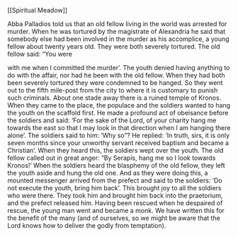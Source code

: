 [[Spiritual Meadow]]
 
Abba Palladios told us that an old fellow living in the world was arrested for murder. When he was tortured by the magistrate of Alexandria he said that somebody else had been involved in the murder as his accomplice, a young fellow about twenty years old. They were both severely tortured. The old fellow said: “You were  
 
with me when I committed the murder’. The youth denied having anything to do with the affair, nor had he been with the old fellow. When they had both been severely tortured they were condemned to be hanged. So they went out to the fifth mile-post from the city to where it is customary to punish such criminals. About one stade away there is a ruined temple of Kronos. When they came to the place, the populace and the soldiers wanted to hang the youth on the scaffold first. He made a profound act of obeisance before the soldiers and said: ‘For the sake of the Lord, of your charity hang me towards the east so that I may look in that direction when I am hanging there alone’. The soldiers said to him: ‘Why so”? He replied: ‘In truth, sirs, it is only seven months since your unworthy servant received baptism and became a Christian’. When they heard this, the soldiers wept over the youth. The old fellow called out in great anger: “By Serapis, hang me so I look towards Kronos!’ When the soldiers heard the blasphemy of the old fellow, they left the youth aside and hung the old one. And as they were doing this, a mounted messenger arrived from the prefect and said to the soldiers: ‘Do not execute the youth, bring him back’. This brought joy to all the soldiers who were there. They took him and brought him back into the praetorium, and the prefect released him. Having been rescued when he despaired of rescue, the young man went and became a monk. We have written this for the benefit of the many (and of ourselves, so we might be aware that the Lord knows how to deliver the godly from temptation).
